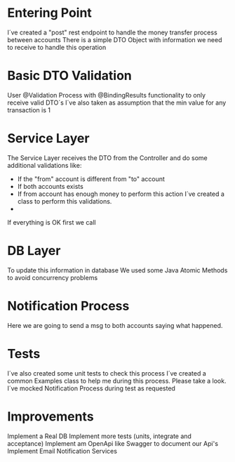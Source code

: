 # Entering Point

I´ve created a "post" rest endpoint to handle the money transfer process between accounts
There is a simple DTO Object with information we need to receive to handle this operation

# Basic DTO Validation

User @Validation Process with @BindingResults functionality to only receive valid DTO´s
I´ve also taken as assumption that the min value for any transaction is 1

# Service Layer
The Service Layer receives the DTO from the Controller and do some additional validations like:
- If the "from" account is different from "to" account
- If both accounts exists
- If from account has enough money to perform this action
I´ve created a class to perform this validations.
- 
If everything is OK first we call 

# DB Layer
To update this information in database
We used some Java Atomic Methods to avoid concurrency problems

# Notification Process
Here we are going to send a msg to both accounts saying what happened.

# Tests
I´ve also created some unit tests to check this process
I´ve created a common Examples class to help me during this process. Please take a look.
I´ve mocked Notification Process during test as requested

# Improvements
Implement a Real DB
Implement more tests (units, integrate and acceptance)
Implement am OpenApi like Swagger to document our Api's
Implement Email Notification Services

